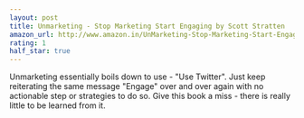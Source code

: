 ```yaml
---
layout: post
title: Unmarketing - Stop Marketing Start Engaging by Scott Stratten
amazon_url: http://www.amazon.in/UnMarketing-Stop-Marketing-Start-Engaging/dp/047061787X/ref=sr_1_2?ie=UTF8&qid=1491141105&sr=8-2&keywords=unmarketing
rating: 1
half_star: true
---
```


Unmarketing essentially boils down to use - "Use Twitter". Just keep reiterating
the same message "Engage" over and over again with no actionable step or
strategies to do so. Give this book a miss - there is really
little to be learned from it.
